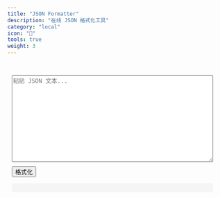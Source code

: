 ```yaml
---
title: "JSON Formatter"
description: "在线 JSON 格式化工具"
category: "local"
icon: "👾"
tools: true
weight: 3
---
```


<div id="json-formatter">
    <textarea id="input" placeholder="粘贴 JSON 文本..."></textarea>
    <button onclick="format()">格式化</button>
    <pre id="output"></pre>
</div>

<style>
#json-formatter {
    padding: 20px;
}

textarea {
    width: 100%;
    height: 200px;
    margin-bottom: 10px;
}

pre {
    background: #f5f5f5;
    padding: 10px;
}
</style>

<script>
function format() {
    const input = document.getElementById('input').value;
    try {
        const obj = JSON.parse(input);
        document.getElementById('output').textContent = 
            JSON.stringify(obj, null, 2);
    } catch(e) {
        document.getElementById('output').textContent = 
            '无效的 JSON 格式: ' + e.message;
    }
}
</script>
